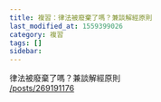 ```yaml
---
title: 複習：律法被廢棄了嗎？兼談解經原則
last_modified_at: 1559399026
category: 複習
tags: []
sidebar: 
---
```


<p style="margin: 0cm 0cm 0pt;">律法被廢棄了嗎？兼談解經原則<br/>
<a href="/posts/269191176" target="_blank">/posts/269191176</a></p>
<p style="margin: 0cm 0cm 0pt;"> </p>
<p style="font-family: Calibri, sans-serif;"> </p>
